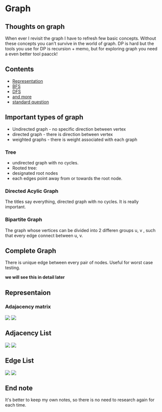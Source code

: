 # Graph

## Thoughts on graph

 When ever I revisit the graph I have to refresh few basic concepts. Without these concepts you can't survive in the world of graph.
 DP is hard but the tools you use for DP is recursion + memo, but for exploring graph you need a even better tool paacck!
 
## Contents
- [Representation]()
- [BFS]()
- [DFS]()
- [and more]()
- [standard question]()

## Important types of graph

- Undirected graph - no specific direction between vertex
- directed graph - there is direction between vertex
- weighted graphs -  there is weight associated with each graph

### Tree
- undirected graph with no cycles.
- Rooted tree:
 - designated root nodes
 - each edges point away from or towards the root node.

### Directed Acylic Graph

The titles say everything, directed graph with no cycles. It is really important.

### Bipartite Graph

The graph whose vertices can be divided into 2 differen groups u, v , such that every edge connect between u, v.

## Complete Graph

There is unique edge between every pair of nodes. Useful for worst case testing.

**we will see this in detail later**

## Representaion
### Adajacency matrix

<img src="https://user-images.githubusercontent.com/59721339/102005923-b2183980-3d42-11eb-8736-d23014f884bb.png" align="center" />
<img src="https://user-images.githubusercontent.com/59721339/102005937-d07e3500-3d42-11eb-85eb-9056a890861d.png" align="center" />

## Adjacency List

<img src="https://user-images.githubusercontent.com/59721339/102005960-f1468a80-3d42-11eb-8e6f-5979b7a0c94c.png" align="center" />
<img src="https://user-images.githubusercontent.com/59721339/102005963-f6a3d500-3d42-11eb-9d1d-3ad0c726baa0.png" align="center" />

## Edge List


<img src="https://user-images.githubusercontent.com/59721339/102005989-3965ad00-3d43-11eb-8ad1-f321ae134ced.png" align="center" />
<img src="https://user-images.githubusercontent.com/59721339/102005998-539f8b00-3d43-11eb-9386-74d325060d83.png" align="center" />

## End note
It's better to keep my own notes, so there is no need to research again for each time.
